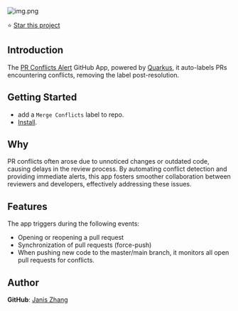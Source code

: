 ![img.png](https://gist.githack.com/JanisZhang/e072587fe7c765e2b7744adc34c2a56a/raw/eda048d163496d8871dc6c4b33b1199ce64f9f37/logo.png)

⭐ [Star this project](https://github.com/JanisZhang/PR-conflicts-alert)

## Introduction

The [PR Conflicts Alert](https://github.com/JanisZhang/PR-conflicts-alert) GitHub App, powered by [Quarkus](https://quarkus.io/), it auto-labels PRs encountering conflicts, removing the label post-resolution.

## Getting Started

- add a `Merge Conflicts` label to repo.
-  [Install](https://github.com/apps/pr-conflicts-alert).

## Why
PR conflicts often arose due to unnoticed changes or outdated code, causing delays in the review process. By automating conflict detection and providing immediate alerts, this app fosters smoother collaboration between reviewers and developers, effectively addressing these issues.


## Features

The app triggers during the following events:

- Opening or reopening a pull request
- Synchronization of pull requests (force-push)
- When pushing new code to the master/main branch, it monitors all open pull requests for conflicts.

## Author

**GitHub**: [Janis Zhang](https://github.com/JanisZhang)
